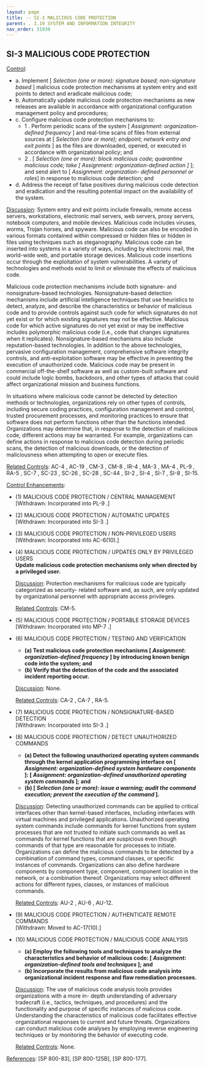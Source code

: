 ```yaml
---
layout: page
title: -- SI-3 MALICIOUS CODE PROTECTION 
parent: . 3.19 SYSTEM AND INFORMATION INTEGRITY 
nav_order: 31930 
---
```


## SI-3 MALICIOUS CODE PROTECTION

<ins>Control</ins>:
* a. Implement [ _Selection (one or more): signature based; non-signature based_ ] malicious code protection mechanisms at system entry and exit points to detect and eradicate malicious code;
* b. Automatically update malicious code protection mechanisms as new releases are available in accordance with organizational configuration management policy and procedures;
* c. Configure malicious code protection mechanisms to:
    * 1 . Perform periodic scans of the system [ _Assignment: organization-defined frequency_ ] and real-time scans of files from external sources at [ _Selection (one or more); endpoint; network entry and exit points_ ] as the files are downloaded, opened, or executed in accordance with organizational policy; and
    * 2 . [ _Selection (one or more): block malicious code; quarantine malicious code; take [ Assignment: organization-defined action ]_ ]; and send alert to [ _Assignment: organization- defined personnel or roles_] in response to malicious code detection; and
* d. Address the receipt of false positives during malicious code detection and eradication and the resulting potential impact on the availability of the system.

<ins>Discussion</ins>: System entry and exit points include firewalls, remote access servers, workstations, electronic mail servers, web servers, proxy servers, notebook computers, and mobile devices. Malicious code includes viruses, worms, Trojan horses, and spyware. Malicious code can also be encoded in various formats contained within compressed or hidden files or hidden in files using techniques such as steganography. Malicious code can be inserted into systems in a variety of ways, including by electronic mail, the world-wide web, and portable storage devices. Malicious code insertions occur through the exploitation of system vulnerabilities. A variety of technologies and methods exist to limit or eliminate the effects of malicious code.
   
Malicious code protection mechanisms include both signature- and nonsignature-based technologies. Nonsignature-based detection mechanisms include artificial intelligence techniques that use heuristics to detect, analyze, and describe the characteristics or behavior of malicious code and to provide controls against such code for which signatures do not yet exist or for which existing signatures may not be effective. Malicious code for which active signatures do not yet exist or may be ineffective includes polymorphic malicious code (i.e., code that changes signatures when it replicates). Nonsignature-based mechanisms also include reputation-based technologies. In addition to the above technologies, pervasive configuration management, comprehensive software integrity controls, and anti-exploitation software may be effective in preventing the execution of unauthorized code. Malicious code may be present in commercial off-the-shelf software as well as custom-built software and could include logic bombs, backdoors, and other types of attacks that could affect organizational mission and business functions.

In situations where malicious code cannot be detected by detection methods or technologies, organizations rely on other types of controls, including secure coding practices, configuration management and control, trusted procurement processes, and monitoring practices to ensure that software does not perform functions other than the functions intended. Organizations may determine that, in response to the detection of malicious code, different actions may be warranted. For example, organizations can define actions in response to malicious code detection during periodic scans, the detection of malicious downloads, or the detection of maliciousness when attempting to open or execute files.
   
<ins>Related Controls</ins>: AC-4 , AC-19 , CM-3 , CM-8 , IR-4 , MA-3 , MA-4 , PL-9 , RA-5 , SC-7 , SC-23 , SC-26 , SC-28 , SC-44 , SI-2 , SI-4 , SI-7 , SI-8 , SI-15.

<ins>Control Enhancements</ins>:
   
* (1) MALICIOUS CODE PROTECTION / CENTRAL MANAGEMENT<br>
[Withdrawn: Incorporated into PL-9 .]
   
* (2) MALICIOUS CODE PROTECTION / AUTOMATIC UPDATES<br>
[Withdrawn: Incorporated into SI-3 .]
   
* (3) MALICIOUS CODE PROTECTION / NON-PRIVILEGED USERS<br>
[Withdrawn: Incorporated into AC-6(10).]
   
* (4) MALICIOUS CODE PROTECTION / UPDATES ONLY BY PRIVILEGED USERS<br>
**Update malicious code protection mechanisms only when directed by a privileged user.**

    <ins>Discussion</ins>: Protection mechanisms for malicious code are typically categorized as security- related software and, as such, are only updated by organizational personnel with appropriate access privileges.

    <ins>Related Controls</ins>: CM-5.
   
* (5) MALICIOUS CODE PROTECTION / PORTABLE STORAGE DEVICES<br>
[Withdrawn: Incorporated into MP-7 .]
   
* (6) MALICIOUS CODE PROTECTION / TESTING AND VERIFICATION<br>
    * **(a) Test malicious code protection mechanisms [ _Assignment: organization-defined frequency_ ] by introducing known benign code into the system; and**
    * **(b) Verify that the detection of the code and the associated incident reporting occur.**

    <ins>Discussion</ins>: None.

    <ins>Related Controls</ins>: CA-2 , CA-7 , RA-5.
   
* (7) MALICIOUS CODE PROTECTION / NONSIGNATURE-BASED DETECTION<br>
[Withdrawn: Incorporated into SI-3 .]
   
* (8) MALICIOUS CODE PROTECTION / DETECT UNAUTHORIZED COMMANDS<br>
    * **(a) Detect the following unauthorized operating system commands through the kernel application programming interface on [ _Assignment: organization-defined system hardware components_ ]: [ _Assignment: organization-defined unauthorized operating system commands_ ]; and**
    * **(b) [ _Selection (one or more): issue a warning; audit the command execution; prevent the execution of the command_ ].**

    <ins>Discussion</ins>: Detecting unauthorized commands can be applied to critical interfaces other than kernel-based interfaces, including interfaces with virtual machines and privileged applications. Unauthorized operating system commands include commands for kernel functions from system processes that are not trusted to initiate such commands as well as commands for kernel functions that are suspicious even though commands of that type are reasonable for processes to initiate. Organizations can define the malicious commands to be detected by a combination of command types, command classes, or specific instances of commands. Organizations can also define hardware components by component type, component, component location in the network, or a combination thereof. Organizations may select different actions for different types, classes, or instances of malicious commands.

    <ins>Related Controls</ins>: AU-2 , AU-6 , AU-12.
   
* (9) MALICIOUS CODE PROTECTION / AUTHENTICATE REMOTE COMMANDS<br>
[Withdrawn: Moved to AC-17(10).]
   
* (10) MALICIOUS CODE PROTECTION / MALICIOUS CODE ANALYSIS<br>
    * **(a) Employ the following tools and techniques to analyze the characteristics and behavior of malicious code: [ _Assignment: organization-defined tools and techniques_ ]; and**
    * **(b) Incorporate the results from malicious code analysis into organizational incident response and flaw remediation processes.**

    <ins>Discussion</ins>: The use of malicious code analysis tools provides organizations with a more in- depth understanding of adversary tradecraft (i.e., tactics, techniques, and procedures) and the functionality and purpose of specific instances of malicious code. Understanding the characteristics of malicious code facilitates effective organizational responses to current and future threats. Organizations can conduct malicious code analyses by employing reverse engineering techniques or by monitoring the behavior of executing code.

    <ins>Related Controls</ins>: None.

<ins>References</ins>: [SP 800-83], [SP 800-125B], [SP 800-177].
